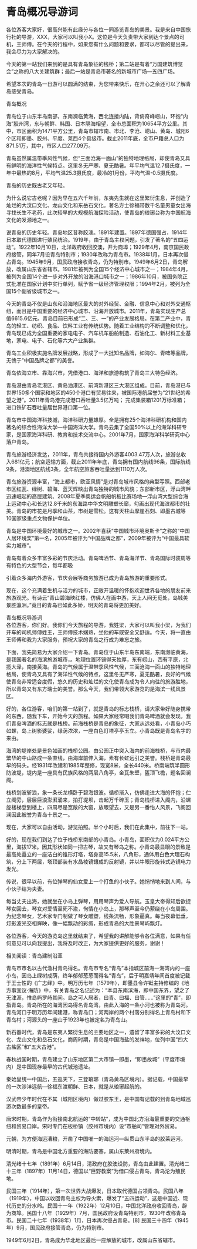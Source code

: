 # 青岛概况导游词  
各位游客大家好，很高兴能有此缘分与各位一同游览青岛的美景。我是来自中国旅行社的导游，XXX，大家可以叫我小X。这位是今天负责带大家到达个景点的司机，王师傅。在今天的行程中，如果您有什么问题和要求，都可以尽管的提出来，我会尽力为大家解决的。  

今天的第一站我们来到的是具有青岛象征的栈桥；第二站是有着“万国建筑博览会”之称的八大关建筑群；最后一站是青岛市著名的新城市广场—五四广场。  

希望本次的青岛一日游可以圆满的结束，为您带来快乐，在开心之余还可以了解青岛感受青岛。  

青岛概况  

青岛位于山东半岛南部，东南濒临黄海，西北连接内陆，背倚奇峰崂山，环抱“内海”胶州湾，东与朝鲜、韩国、日本隔海相望，全市总面积为10654平方公里。其中，市区面积为1471平方公里，青岛市辖市南、市北、李沧、崂山、黄岛、城阳6个区和即墨、胶州、平度、莱西4个县级市。截止2011年底，全市户籍总人口为871.51万，其中，市区人口277.09万。  

青岛虽然属温带季风性气候，但“三面沧海一面山”的独特地理格局，却使青岛又具有鲜明的海洋性气候特点。这里冬无严寒、夏无酷暑。年平均气温12.7摄氏度，一年中最热的8月，平均气温25.3摄氏度，最冷的1月份，平均气温-0.5摄氏度。  

青岛的历史既古老又年轻。  

为什么说它古老呢？因为早在五六千年前，东夷先生就在这里繁衍生息，并创造了灿烂的大汶口文化、龙山文化和东岳石文化。著名方士徐福带数千名童男童女出海寻找长生不老药，此次较早的大规模航海探险活动，使青岛的琅琊台称为中国航海文化的发源地之一。  

说青岛的历史年轻。青岛地区昔称胶澳。1891年建置。1897年德国强占，1914年日本取代德国进行殖民统治。1919年，由于青岛主权问题，引发了著名的“五四运动”。1922年10月10日，北洋政府收回胶澳，开为商埠；1929年4月，南京国民政府接管，同年7月设青岛特别市；1930年改称为青岛市。1938年1月，日本再次侵占青岛。1945年9月，国民政府接收青岛，仍为特别市。1949年6月2日，青岛解放，改属山东省省辖市。1981年被列为全国15个经济中心城市之一；1984年4月，被列为全国14个进一步对外开放的沿海港口城市之一；1986年10月，被国务院正式批准在国家计划中实行单列，赋予省一级经济管理权限；1994年2月，被列为全国15个副省级城市之一。  

今天的青岛不仅是山东和沿海地区最大的对外经贸、金融、信息中心和对外交通枢纽，而且是中国重要的经济中心城市、沿海开放城市。2011年，青岛实现生产总值6615.6亿元。青岛目前已形成“二、三、一”的产业发展格局。在第二产业中，青岛的轻工、纺织、食品、饮料工业有传统优势。随着工业结构的不断调整和优化，青岛现已成为全国重要的家电电子、汽车机车船舶制造、石油化工、新材料工业基地，家电、电子、石化等六大产业集群。  

青岛工业积极实施名牌发展战略，形成了一大批知名品牌，如海尔、青啤等品牌，无愧于“中国品牌之都”的美誉。  

青岛依海立市、靠海兴市，凭借港口、海洋和旅游构筑了青岛三大特色经济。  

青岛港由青岛老港区、黄岛油港区、前湾新港区三大港区组成。目前，青岛港已与世界150多个国家和地区的450个港口有贸易往来，被国际港航届誉为“21世纪的希望之港”。2011年青岛港完成港口吞吐量3.5亿万吨； 完成集装箱1201万标准箱；进口铁矿石吞吐量居世界港口第一位。  

青岛市中国海洋科技城，海洋科研力量雄厚。全是拥有25个海洋科研机构和国内著名的综合性海洋大学—中国海洋大学。青岛云集了全国50%以上的海洋科研专家，是国家海洋科研、教育和技术交流中心。2001年7月，国家海洋科学研究中心落户青岛。  

青岛旅游经济发达，2011年，青岛共接待国内外游客4003.47万人次，旅游总收入681亿元；航空运输方面，截止2011年年底，青岛拥有国内航线96条，国际航线9条，港澳地区航线3条，全年航空旅客吞吐量达到1110万人次。  

青岛旅游资源丰富，“海上都市，欧亚风情”是对青岛城市风格的典型写照。西部老市区红瓦、绿树、碧海、蓝天辉映出青岛独特的城市风貌；东部新市区，浮山湾畔迅速崛起的高层建筑、2008年夏季奥运会帆船帆板比赛场地—浮山湾大型综合海上运动中心和长达12.8千米的东海路中华文明雕塑长廊，勾画出现代海滨都市的壮美。青岛的市花是月季和山茶，市树是雪松。这有天柱山摩崖石刻、即墨古城等10国家级重点文物保护单位。  

青岛是中国环境最好的城市之一。2002年喜获“中国城市环境奥斯卡”之称的“中国人居环境奖”第一名，2005年被评为“中国品牌之都”，2009年被评为“中国最具软实力城市”。  

青岛有着众多丰富多彩的节庆活动。青岛啤酒节、青岛海洋节、青岛国际时装周等有特色的大型节会，每年都吸  

引着众多海内外游客，节庆会展等商务旅游已成为青岛旅游的重要形式。  

现在，这个充满着生机与活力的城市，正敞开温暖的怀抱欢迎世界各地的朋友前来旅游观光。有诗云“青山碧海映红楼，仿佛人在画中游，天上人间无觅处，岛城美景胜瀛洲。”竟日的青岛已如此多娇，明天的青岛将更加美好。  

青岛概况导游词  
各位游客，你们好。我你们今天旅程的导游，我姓梁，大家可以叫我小梁，为我们开车的司机师傅姓王，王师傅技术娴熟，坐他的车既安全又舒适。今天，将一直由王师傅和我为大家服务，预祝大家的青岛之行成为难忘之旅。  

下面，我先简易为大家介绍一下青岛。青岛位于山东半岛东南端，东南濒临黄海，是我国著名的海滨旅游城市，。地理位置环镜得天独厚，东有崂山，西有平原，北揽大泽，南接黄海。青岛的气候属于温带季风性气候，三面沧海一面山的独特地理格局，使青岛又具有了海洋性气候的特点，这里冬无严寒，夏无酷暑，良好的气候使青岛非常适合度假，悠久的历史和灿烂的文化使青岛成为令人向往的旅游胜地，所以青岛又有东方瑞士的美誉。那么今天，我们带领大家游览的是海滨一线风景区。  

好的，各位游客，咱们的第一站到了，就是青岛的标志栈桥，请大家带好随身携带的东西，随我下车，开始今天的旅程。如果大家经常喝我们青岛啤酒就会发现，我们青岛啤酒的标志就是栈桥。前海栈桥是青岛的象征，大家从远处看，小青岛小巧如螺，岛上树影婆娑，绿荫浓浓，一座白色灯塔亭亭玉立。小青岛既是青岛名字的来由。  

海湾的堤岸处是景色如画的栈桥公园。由公园正中突入海内的前海栈桥，与市内最繁华的中山路成一条直线，由海岸前伸入海，素有长虹远引之美誉。栈桥是青岛最早的码头。经1931年改建和1985年整修，现宽8米，全长440米。桥南端筑半圆形防波堤，堤内是一座具有民族风格的两层八角亭，金瓦朱壁，盔顶飞檐，题名回澜阁。  

栈桥划波斩浪，象一条长龙横卧于碧海银波。循桥渐入，仿佛走进大海的怀抱；伫立阁旁，层层巨浪澎湃涌来，拍打堤坝，击起万千碎玉；青岛栈桥进入阁内，沿螺旋楼梯登到楼上，四周尽是宽敞的大窗，放眼望去，又是另一番怡人风景，飞阁回澜因此被誉为青岛十景之一。  

现在，大家可以自由活动，游览拍照。半个小时后，我们在此集中，前往下一站。  

好的，现在我们到达了位于栈桥东南部的小青岛。小青岛，面积仅为0.024平方公里，海拔17米。因其形状如同一把古琴，故又有琴岛之称。小青岛最显眼的景致是最高处矗立的一座洁白的锥形灯塔，塔身高15.5米，八角形，通体用白色大理石构筑，分上下两层，塔顶部装有水晶棱镜镶成的反射镜，并以牛眼形旋转式造镜电力发光。  

传说，很早以前，有位弹琴的仙女爱上一个打鱼的小伙子。她悄悄地来到人间，与小伙子结为夫妻。  

每当丈夫出海，她就坐在小岛上弹琴，用用琴声为爱人导航。玉皇大帝得知后欲捉琴女回去，琴女对爱情至死不渝，徇情在小岛上，那琴声至今仍萦绕在小岛周围。为纪念琴女，艺术家专门制做了琴女雕塑，线条流畅，形象逼真。每当夜幕低垂，灯影波光交相辉映，像一幅飘动的彩绸，形成青岛的大胜景琴屿飘灯。  

各位游客，今天的游览岛这里就结束了，希望我的讲解能够令各位满意，如果有任何意见可以向我提出，我将及时改正，为大家提供更好的服务，谢谢！  

相关阅读：青岛建制沿革  

青岛市市名以古代渔村青岛得名。青岛市专名“青岛”本指城区前海一海湾内的一座小岛，因岛上绿树成荫，终年郁郁葱葱而得名“青岛”，后于明嘉靖年间首度被记载于王士性的《广志绎》中。明万历七年（1579年），即墨县令许铤主持修编的《地方事宜议·海防》中，有关青岛之名记述为：“本县东南滨海，即中国东界，望之了无津涯，惟岛屿罗峙其间。岛之可人居者，曰青、曰福、曰管……”这里的“青”，即指青岛。青岛所在的海湾因岛得名青岛湾，由此入海的一条小河也被称为青岛河。青岛河口于明万历年间建港，称青岛口；河两岸的两个村落分别得名上青岛村和下青岛村；河源头的一座山于1923年也被定名为青岛山。  

新石器时代，青岛是东夷人繁衍生息的主要地区之一，遗留了丰富多彩的大汶口文化、龙山文化和岳石文化，商周时期，青岛是中国海盐的发祥地，位列中国“四大古盐区”和“五大古港”。  

春秋战国时期，青岛建立了山东地区第二大市镇—即墨，“即墨故城”（平度市境内）是中国现存最早的古代城池遗址。  

秦始皇统一中国后，五巡天下，三登琅琊（青岛黄岛区境内）。据记载，中国最早的一次涉洋远航—徐福东渡朝鲜、日本，就是从琅琊起航的。  

汉武帝少年时代在不其（城阳区境内）做过胶东王，是中国有记载的到青岛地域巡游次数最多的皇帝。  

唐宋时期，青岛作为衔接南北航运的“中转站”，成为中国北方沿海最重要的交通枢纽和贸易口岸。宋时专门在板桥镇（胶州市境内）设“市舶司”管理对外贸易。  

元朝，为方便海运漕粮，开凿了中国唯一的海运河—纵贯山东半岛的胶莱运河。  

明清时期，青岛是中国北方重要的海防要塞，属山东莱州府境内。  

清光绪十七年（1891年）6月14日，清政府在胶澳设防，青岛由此建置。清光绪二十三年（1897年）11月14日，德国以“巨野教案”为借口侵占青岛，青岛沦为殖民地。  

民国三年（1914年），第一次世界大战爆发，日本取代德国占领青岛。民国八年（1919年），中国以收回青岛主权为导火索，爆发了“五四运动”，这是中国近、现代历史的分水岭。民国十一年（1922年）12月10日，中国北洋政府收回青岛，辟为商埠。民国十八年（1929年）7月，国民政府设青岛特别市，1930年改称青岛市。民国二十七年（1938年）1月，日本再次侵占青岛。[8] 民国三十四年（1945年）9月，国民政府接管青岛，仍为特别市。  

1949年6月2日，青岛成为华北地区最后一座解放的城市，改属山东省辖市。  

